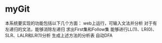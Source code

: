 # myGit
本系统要实现的功能包括以下几个方面：
 web上运行，可输入文法并分析
 对于有左递归的文法，能够消除左递归
 求出First集和Follow集
 能够进行LL(1)、LR(0)、SLR、LALR和LR(1)分析
 生成上述方法的分析表
 自动DFA


